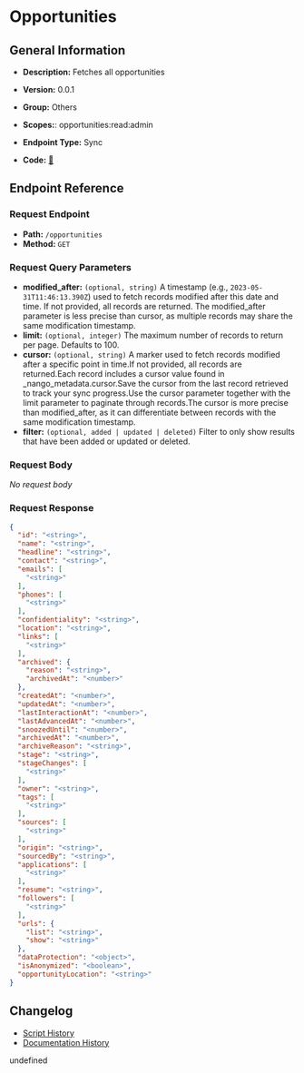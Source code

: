 # Opportunities

## General Information

- **Description:** Fetches all opportunities

- **Version:** 0.0.1
- **Group:** Others
- **Scopes:**: opportunities:read:admin
- **Endpoint Type:** Sync
- **Code:** [🔗](https://github.com/NangoHQ/integration-templates/tree/main/integrations/lever-sandbox/syncs/opportunities.ts)


## Endpoint Reference

### Request Endpoint

- **Path:** `/opportunities`
- **Method:** `GET`

### Request Query Parameters

- **modified_after:** `(optional, string)` A timestamp (e.g., `2023-05-31T11:46:13.390Z`) used to fetch records modified after this date and time. If not provided, all records are returned. The modified_after parameter is less precise than cursor, as multiple records may share the same modification timestamp.
- **limit:** `(optional, integer)` The maximum number of records to return per page. Defaults to 100.
- **cursor:** `(optional, string)` A marker used to fetch records modified after a specific point in time.If not provided, all records are returned.Each record includes a cursor value found in _nango_metadata.cursor.Save the cursor from the last record retrieved to track your sync progress.Use the cursor parameter together with the limit parameter to paginate through records.The cursor is more precise than modified_after, as it can differentiate between records with the same modification timestamp.
- **filter:** `(optional, added | updated | deleted)` Filter to only show results that have been added or updated or deleted.

### Request Body

_No request body_

### Request Response

```json
{
  "id": "<string>",
  "name": "<string>",
  "headline": "<string>",
  "contact": "<string>",
  "emails": [
    "<string>"
  ],
  "phones": [
    "<string>"
  ],
  "confidentiality": "<string>",
  "location": "<string>",
  "links": [
    "<string>"
  ],
  "archived": {
    "reason": "<string>",
    "archivedAt": "<number>"
  },
  "createdAt": "<number>",
  "updatedAt": "<number>",
  "lastInteractionAt": "<number>",
  "lastAdvancedAt": "<number>",
  "snoozedUntil": "<number>",
  "archivedAt": "<number>",
  "archiveReason": "<string>",
  "stage": "<string>",
  "stageChanges": [
    "<string>"
  ],
  "owner": "<string>",
  "tags": [
    "<string>"
  ],
  "sources": [
    "<string>"
  ],
  "origin": "<string>",
  "sourcedBy": "<string>",
  "applications": [
    "<string>"
  ],
  "resume": "<string>",
  "followers": [
    "<string>"
  ],
  "urls": {
    "list": "<string>",
    "show": "<string>"
  },
  "dataProtection": "<object>",
  "isAnonymized": "<boolean>",
  "opportunityLocation": "<string>"
}
```

## Changelog

- [Script History](https://github.com/NangoHQ/integration-templates/commits/main/integrations/lever-sandbox/syncs/opportunities.ts)
- [Documentation History](https://github.com/NangoHQ/integration-templates/commits/main/integrations/lever-sandbox/syncs/opportunities.md)

<!-- END  GENERATED CONTENT -->








undefined
